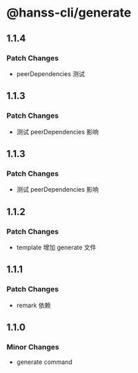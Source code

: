 # @hanss-cli/generate

## 1.1.4

### Patch Changes

- peerDependencies 测试

## 1.1.3

### Patch Changes

- 测试 peerDependencies 影响

## 1.1.3

### Patch Changes

- 测试 peerDependencies 影响

## 1.1.2

### Patch Changes

- template 增加 generate 文件

## 1.1.1

### Patch Changes

- remark 依赖

## 1.1.0

### Minor Changes

- generate command

